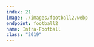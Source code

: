 ```yaml
---
index: 21
image: ./images/football2.webp
endpoint: football2
name: Intra-Football
class: "2019"
---
```

